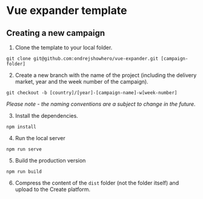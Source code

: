 # Vue expander template

## Creating a new campaign
1. Clone the template to your local folder.
```
git clone git@github.com:ondrejshowhero/vue-expander.git [campaign-folder]
```
2. Create a new branch with the name of the project (including the delivery market, year and the week number of the campaign).
```
git checkout -b [country]/[year]-[campaign-name]-w[week-number]
```
*Please note - the naming conventions are a subject to change in the future.*

3. Install the dependencies.
```
npm install
```
4. Run the local server
```
npm run serve
```
5. Build the production version
```
npm run build
```
6. Compress the content of the `dist` folder (not the folder itself) and upload to the Create platform.

